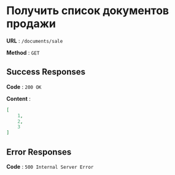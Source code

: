 # Получить список документов продажи

**URL** : `/documents/sale`

**Method** : `GET`

## Success Responses

**Code** : `200 OK`

**Content** :

```json
[
    1,
    2,
    3
]
```

## Error Responses

**Code** : `500 Internal Server Error`
